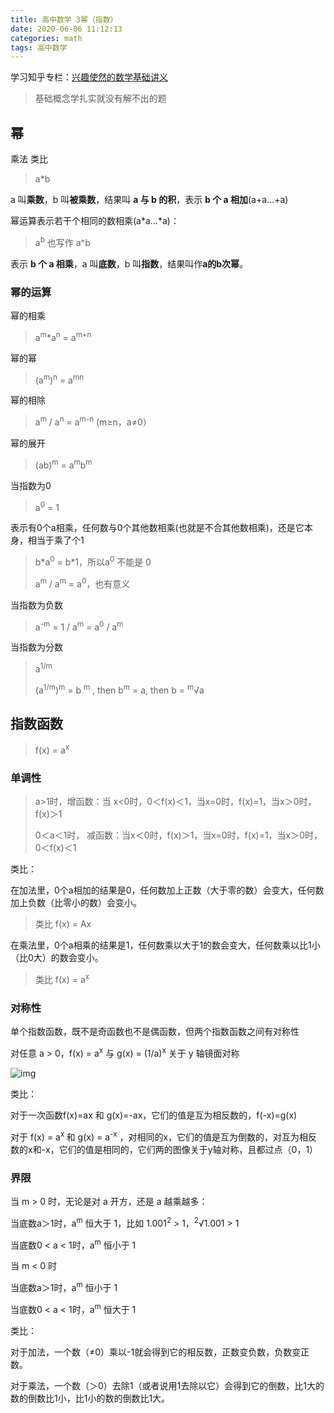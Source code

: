 ```yaml
---
title: 高中数学 3幂（指数）
date: 2020-06-06 11:12:13
categories: math
tags: 高中数学
---
```


学习知乎专栏：[兴趣使然的数学基础讲义](https://zhuanlan.zhihu.com/c_1145370954870927360) 

>基础概念学扎实就没有解不出的题

<!--more-->

## 幂

乘法 类比

> a*b

a 叫**乘数**，b 叫**被乘数**，结果叫 **a 与 b 的积**，表示 **b 个 a 相加**(a+a…+a)

幂运算表示若干个相同的数相乘(a\*a…*a)：

> a<sup>b</sup> 也写作 a^b

表示 **b 个 a 相乘**，a 叫**底数**，b 叫**指数**，结果叫作**a的b次幂**。

### 幂的运算

幂的相乘

> a<sup>m</sup>*a<sup>n</sup> = a<sup>m+n</sup>

幂的幂

> (a<sup>m</sup>)<sup>n</sup> = a<sup>mn</sup> 

幂的相除

> a<sup>m</sup> / a<sup>n</sup> = a<sup>m-n</sup>  (m≥n，a≠0）

幂的展开

>(ab)<sup>m</sup> = a<sup>m</sup>b<sup>m</sup>

当指数为0

> a<sup>0</sup> = 1

表示有0个a相乘，任何数与0个其他数相乘(也就是不合其他数相乘)，还是它本身，相当于乘了个1

>b\*a<sup>0</sup> = b\*1，所以a<sup>0</sup> 不能是 0
>
>a<sup>m</sup> / a<sup>m</sup> = a<sup>0</sup>，也有意义

当指数为负数

> a<sup>-m</sup> = 1 / a<sup>m</sup> = a<sup>0</sup> / a<sup>m</sup> 

当指数为分数

> a<sup>1/m</sup>
>
> (a<sup>1/m</sup>)<sup>m</sup> = b <sup>m</sup> ,  then  b<sup>m</sup> = a, then b = <sup>m</sup>√a

## 指数函数

> f(x) = a<sup>x</sup>

### 单调性

> a>1时，增函数：当 x<0时，0＜f(x)＜1，当x=0时，f(x)=1，当x＞0时，f(x)＞1
>
> 0＜a＜1时， 减函数：当x＜0时，f(x)＞1，当x=0时，f(x)=1，当x＞0时，0＜f(x)＜1

类比：

在加法里，0个a相加的结果是0，任何数加上正数（大于零的数）会变大，任何数加上负数（比零小的数）会变小。

> 类比 f(x) = Ax

在乘法里，0个a相乘的结果是1，任何数乘以大于1的数会变大，任何数乘以比1小（比0大）的数会变小。

> 类比 f(x) = a<sup>x</sup>

### 对称性

单个指数函数，既不是奇函数也不是偶函数，但两个指数函数之间有对称性

对任意 a > 0，f(x) = a<sup>x</sup> 与 g(x) = (1/a)<sup>x</sup> 关于 y 轴镜面对称

![img](v2-2c56db78771c40f15d51a799fecd640b_1440w-20200606115333197.jpg)

类比：

对于一次函数f(x)=ax 和 g(x)=-ax，它们的值是互为相反数的，f(-x)=g(x)

对于 f(x) = a<sup>x </sup>和 g(x) = a<sup>-x</sup> ，对相同的x，它们的值是互为倒数的，对互为相反数的x和-x，它们的值是相同的，它们两的图像关于y轴对称，且都过点（0，1）

### 界限

当 m > 0 时，无论是对 a 开方，还是 a 越乘越多：

当底数a＞1时，a<sup>m</sup> 恒大于 1，比如 1.001<sup>2</sup> > 1，<sup>2</sup>√1.001 > 1

当底数0 < a < 1时，a<sup>m</sup> 恒小于 1

当 m < 0 时

当底数a＞1时，a<sup>m</sup> 恒小于 1

当底数0 < a < 1时，a<sup>m</sup> 恒大于 1

类比：

对于加法，一个数（≠0）乘以-1就会得到它的相反数，正数变负数，负数变正数。

对于乘法，一个数（＞0）去除1（或者说用1去除以它）会得到它的倒数，比1大的数的倒数比1小，比1小的数的倒数比1大。



